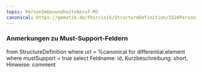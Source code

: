```yaml
---
topic: PersonImGesundheitsberuf-MS
canonical: https://gematik.de/fhir/isik/StructureDefinition/ISiKPersonImGesundheitsberuf
---
```


### Anmerkungen zu Must-Support-Feldern

<fql>
from
	StructureDefinition
where 
    url = %canonical
for differential.element
where mustSupport = true
select
	Feldname: id, Kurzbeschreibung: short, Hinweise: comment
</fql>


